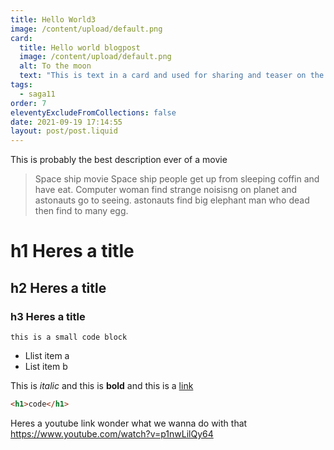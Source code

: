 ```yaml
---
title: Hello World3
image: /content/upload/default.png
card:
  title: Hello world blogpost
  image: /content/upload/default.png
  alt: To the moon
  text: "This is text in a card and used for sharing and teaser on the site. "
tags:
  - saga11
order: 7
eleventyExcludeFromCollections: false
date: 2021-09-19 17:14:55
layout: post/post.liquid
---
```



This is probably the best description ever of a movie

> Space ship movie
> Space ship people get up from sleeping coffin and have eat.
> Computer woman find strange noisisng on planet and astonauts go to seeing. astonauts find big elephant man who dead then find to many egg.

# h1 H﻿eres a title

## h2 H﻿eres a title

### h3 H﻿eres a title

`this is a small code block`

* Llist item a
* List item b

This is *italic* and this is **bold** and this is a [link](https://saga11.dev)

```html
<h1>code</h1>
```

Heres a youtube link wonder what we wanna do with that
https://www.youtube.com/watch?v=p1nwLilQy64